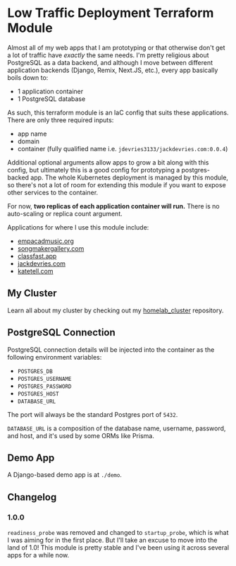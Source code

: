 # Low Traffic Deployment Terraform Module

Almost all of my web apps that I am prototyping or that otherwise don't get a
lot of traffic have _exactly_ the same needs. I'm pretty religious about
PostgreSQL as a data backend, and although I move between different application
backends (Django, Remix, Next.JS, etc.), every app basically boils down to:

- 1 application container
- 1 PostgreSQL database

As such, this terraform module is an IaC config that suits these applications.
There are only three required inputs:

- app name
- domain
- container (fully qualified name i.e. `jdevries3133/jackdevries.com:0.0.4`)

Additional optional arguments allow apps to grow a bit along with this config,
but ultimately this is a good config for prototyping a postgres-backed app.
The whole Kubernetes deployment is managed by this module, so there's not a
lot of room for extending this module if you want to expose other services
to the container.

For now, **two replicas of each application container will run.** There is no
auto-scaling or replica count argument.

Applications for where I use this module include:

- [empacadmusic.org](https://empacadmusic.org)
- [songmakergallery.com](https://songmakergallery.com)
- [classfast.app](https://classfast.app)
- [jackdevries.com](https://jackdevries.com)
- [katetell.com](https://katetell.com)

## My Cluster

Learn all about my cluster by checking out my
[homelab_cluster](https://github.com/jdevries3133/homelab_cluster)
repository.

## PostgreSQL Connection

PostgreSQL connection details will be injected into the container as the
following environment variables:

- `POSTGRES_DB`
- `POSTGRES_USERNAME`
- `POSTGRES_PASSWORD`
- `POSTGRES_HOST`
- `DATABASE_URL`

The port will always be the standard Postgres port of `5432`.

`DATABASE_URL` is a composition of the database name, username, password, and
host, and it's used by some ORMs like Prisma.

## Demo App

A Django-based demo app is at `./demo`.

## Changelog

### 1.0.0

`readiness_probe` was removed and changed to `startup_probe`, which is what I
was aiming for in the first place. But I'll take an excuse to move into the
land of 1.0! This module is pretty stable and I've been using it across several
apps for a while now.
